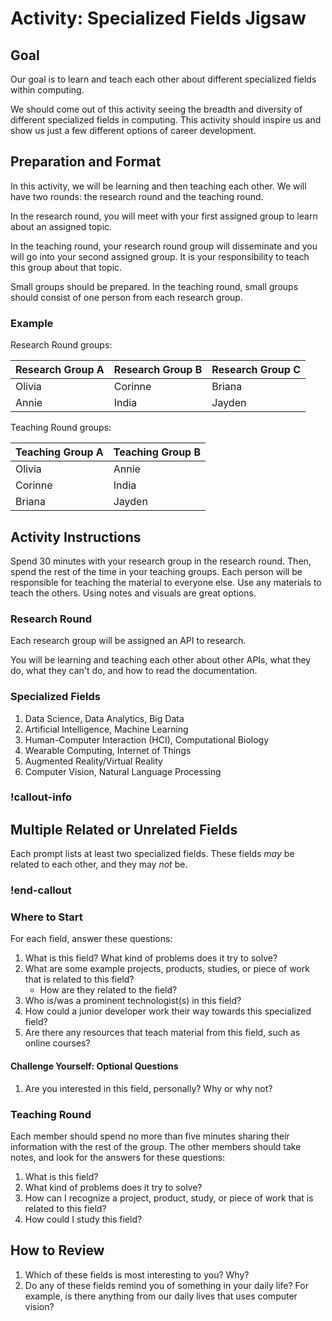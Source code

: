 # Activity: Specialized Fields Jigsaw

## Goal

Our goal is to learn and teach each other about different specialized fields within computing.

We should come out of this activity seeing the breadth and diversity of different specialized fields in computing. This activity should inspire us and show us just a few different options of career development.

## Preparation and Format

In this activity, we will be learning and then teaching each other. We will have two rounds: the research round and the teaching round.

In the research round, you will meet with your first assigned group to learn about an assigned topic.

In the teaching round, your research round group will disseminate and you will go into your second assigned group. It is your responsibility to teach this group about that topic.

Small groups should be prepared. In the teaching round, small groups should consist of one person from each research group.

### Example

Research Round groups:

| Research Group A | Research Group B | Research Group C |
| ---------------- | ---------------- | ---------------- |
| Olivia           | Corinne          | Briana           |
| Annie            | India            | Jayden           |

Teaching Round groups:

| Teaching Group A | Teaching Group B |
| ---------------- | ---------------- |
| Olivia           | Annie            |
| Corinne          | India            |
| Briana           | Jayden           |

## Activity Instructions

Spend 30 minutes with your research group in the research round. Then, spend the rest of the time in your teaching groups. Each person will be responsible for teaching the material to everyone else. Use any materials to teach the others. Using notes and visuals are great options.

### Research Round

Each research group will be assigned an API to research.

You will be learning and teaching each other about other APIs, what they do, what they can't do, and how to read the documentation.

### Specialized Fields

1. Data Science, Data Analytics, Big Data
1. Artificial Intelligence, Machine Learning
1. Human-Computer Interaction (HCI), Computational Biology
1. Wearable Computing, Internet of Things
1. Augmented Reality/Virtual Reality
1. Computer Vision, Natural Language Processing

### !callout-info

## Multiple Related or Unrelated Fields

Each prompt lists at least two specialized fields. These fields _may_ be related to each other, and they may _not_ be.

### !end-callout

### Where to Start

For each field, answer these questions:

1. What is this field? What kind of problems does it try to solve?
1. What are some example projects, products, studies, or piece of work that is related to this field?
    - How are they related to the field?
1. Who is/was a prominent technologist(s) in this field?
1. How could a junior developer work their way towards this specialized field?
1. Are there any resources that teach material from this field, such as online courses?

#### Challenge Yourself: Optional Questions

1. Are you interested in this field, personally? Why or why not?

### Teaching Round

Each member should spend no more than five minutes sharing their information with the rest of the group. The other members should take notes, and look for the answers for these questions:

1. What is this field?
1. What kind of problems does it try to solve?
1. How can I recognize a project, product, study, or piece of work that is related to this field?
1. How could I study this field?

## How to Review

1. Which of these fields is most interesting to you? Why?
1. Do any of these fields remind you of something in your daily life? For example, is there anything from our daily lives that uses computer vision?
